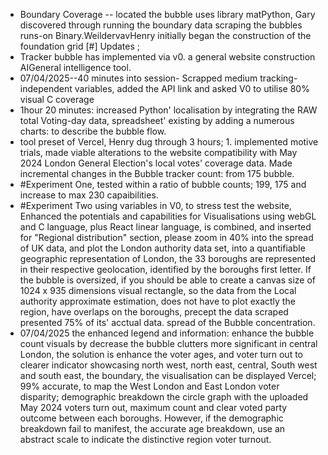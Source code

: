 - Boundary Coverage -- located the bubble uses library matPython, Gary discovered through running the boundary data scraping the bubbles runs-on Binary.WeildervavHenry initially began the construction of the foundation grid [#] Updates ;
- Tracker bubble has implemented via v0. a general website construction AIGeneral intelligence tool. 
- 07/04/2025--40 minutes into session- Scrapped medium tracking-independent variables, added the API link and asked V0 to utilise 80% visual C coverage
- 1hour 20 minutes: increased Python' localisation by integrating the RAW total Voting-day data, spreadsheet' existing by adding a numerous charts: to describe the bubble flow.
-  tool preset of Vercel, Henry dug through 3 hours; 1. implemented motive trials, made viable alterations to the website compatibility with May 2024 London General Election's local votes' coverage data. Made incremental changes in the Bubble tracker count: from 175 bubble.
- #Experiment One, tested within a ratio of bubble counts; 199, 175 and increase to max 230 capaibilities.
- #Experiment Two using variables in V0, to stress test the website, Enhanced the potentials and capabilities for Visualisations using webGL and C language, plus React linear language, is combined, and inserted for "Regional distribution" section, please zoom in 40%  into the spread of UK data, and plot the London authority data set, into a quantifiable geographic representation of London, the 33 boroughs are represented in their respective geolocation, identified by the boroughs first letter.   If the bubble is oversized, if you should be able to create a canvas size of 1024 x 935 dimensions visual rectangle, so the data from the Local authority approximate estimation, does not have to plot exactly the region, have overlaps on the boroughs, precept the data scraped presented 75% of its' acctual data. spread of the Bubble concentration.
- 07/04/2025  the enhanced legend and information: enhance the bubble count visuals by decrease the bubble clutters more significant in central London, the solution is enhance the voter ages, and voter turn out to clearer indicator showcasing north west, north east, central, South west and south east, the boundary, the visualisation can be displayed Vercel; 99% accurate, to map the West London and East London voter disparity; demographic breakdown the circle graph with the uploaded May 2024 voters turn out, maximum count and clear voted party outcome between each boroughs. However, if the demographic breakdown fail to manifest, the accurate age breakdown, use an abstract scale to indicate the distinctive region voter turnout.
